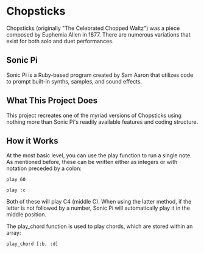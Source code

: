 # Chopsticks

Chopsticks (originally "The Celebrated Chopped Waltz") was a piece composed by Euphemia Allen in 1877. There are numerous variations that exist for both solo and duet performances.

## Sonic Pi

Sonic Pi is a Ruby-based program created by Sam Aaron that utilizes code to prompt built-in synths, samples, and sound effects.

## What This Project Does

This project recreates one of the myriad versions of Chopsticks using nothing more than Sonic Pi's readily available features and coding structure.

## How it Works

At the most basic level, you can use the play function to run a single note. As mentioned before, these can be written either as integers or with notation preceded by a colon:

```
play 60
```
```
play :c
```
Both of these will play C4 (middle C). When using the latter method, if the letter is not followed by a number, Sonic Pi will automatically play it in the middle position.

The play_chord function is used to play chords, which are stored within an array:

```
play_chord [:b, :d]
```
